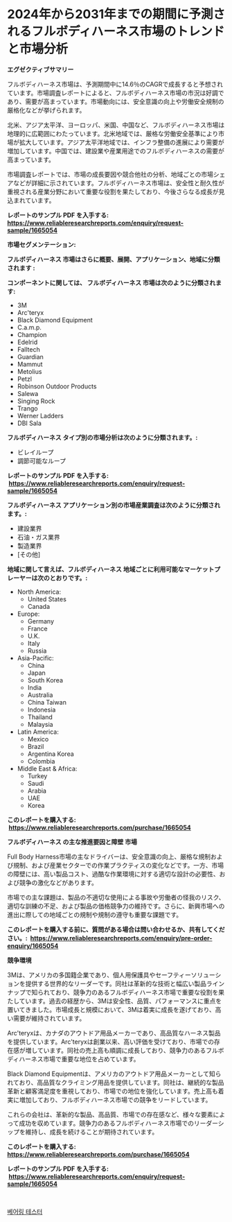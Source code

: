 <p><h1>2024年から2031年までの期間に予測されるフルボディハーネス市場のトレンドと市場分析</h1></p><p><strong>エグゼクティブサマリー</strong></p>
<p><p>フルボディハーネス市場は、予測期間中に14.6％のCAGRで成長すると予想されています。市場調査レポートによると、フルボディハーネス市場の市況は好調であり、需要が高まっています。市場動向には、安全意識の向上や労働安全規制の厳格化などが挙げられます。</p><p>北米、アジア太平洋、ヨーロッパ、米国、中国など、フルボディハーネス市場は地理的に広範囲にわたっています。北米地域では、厳格な労働安全基準により市場が拡大しています。アジア太平洋地域では、インフラ整備の進展により需要が増加しています。中国では、建設業や産業用途でのフルボディハーネスの需要が高まっています。</p><p>市場調査レポートでは、市場の成長要因や競合他社の分析、地域ごとの市場シェアなどが詳細に示されています。フルボディハーネス市場は、安全性と耐久性が重視される産業分野において重要な役割を果たしており、今後さらなる成長が見込まれています。</p></p>
<p><strong>レポートのサンプル PDF を入手する: <a href="https://www.reliableresearchreports.com/enquiry/request-sample/1665054">https://www.reliableresearchreports.com/enquiry/request-sample/1665054</a></strong></p>
<p><strong>市場セグメンテーション:</strong></p>
<p><strong> フルボディハーネス 市場はさらに概要、展開、アプリケーション、地域に分類されます :</strong></p>
<p><strong>コンポーネントに関しては、 フルボディハーネス 市場は次のように分類されます: &nbsp;</strong></p>
<p><ul><li>3M</li><li>Arc'teryx</li><li>Black Diamond Equipment</li><li>C.a.m.p.</li><li>Champion</li><li>Edelrid</li><li>Falltech</li><li>Guardian</li><li>Mammut</li><li>Metolius</li><li>Petzl</li><li>Robinson Outdoor Products</li><li>Salewa</li><li>Singing Rock</li><li>Trango</li><li>Werner Ladders</li><li>DBI Sala</li></ul></p>
<p><strong> フルボディハーネス タイプ別の市場分析は次のように分類されます。:</strong></p>
<p><ul><li>ビレイループ</li><li>調節可能なループ</li></ul></p>
<p><strong>レポートのサンプル PDF を入手する: &nbsp;<a href="https://www.reliableresearchreports.com/enquiry/request-sample/1665054">https://www.reliableresearchreports.com/enquiry/request-sample/1665054</a></strong></p>
<p><strong> フルボディハーネス アプリケーション別の市場産業調査は次のように分類されます。:</strong></p>
<p><ul><li>建設業界</li><li>石油・ガス業界</li><li>製造業界</li><li>[その他]</li></ul></p>
<p><strong>地域に関して言えば、フルボディハーネス 地域ごとに利用可能なマーケットプレーヤーは次のとおりです。:</strong></p>
<p><ul>
    <li>
        North America:
        <ul>
            <li>United States</li>
            <li>Canada</li>
        </ul>
    </li>
    <li>
        Europe:
        <ul>
            <li>Germany</li>
            <li>France</li>
            <li>U.K.</li>
            <li>Italy</li>
            <li>Russia</li>
        </ul>
    </li>
    <li>
        Asia-Pacific:
        <ul>
            <li>China</li>
            <li>Japan</li>
            <li>South Korea</li>
            <li>India</li>
            <li>Australia</li>
            <li>China Taiwan</li>
            <li>Indonesia</li>
            <li>Thailand</li>
            <li>Malaysia</li>
        </ul>
    </li>
    <li>
        Latin America:
        <ul>
            <li>Mexico</li>
            <li>Brazil</li>
            <li>Argentina Korea</li>
            <li>Colombia</li>
        </ul>
    </li>
    <li>
        Middle East & Africa:
        <ul>
            <li>Turkey</li>
            <li>Saudi</li>
            <li>Arabia</li>
            <li>UAE</li>
            <li>Korea</li>
        </ul>
    </li>
    </ul></p>
<p><strong>このレポートを購入する: &nbsp;<a href="https://www.reliableresearchreports.com/purchase/1665054">https://www.reliableresearchreports.com/purchase/1665054</a></strong></p>
<p><strong>フルボディハーネス の主な推進要因と障壁 市場</strong></p>
<p><p>Full Body Harness市場の主なドライバーは、安全意識の向上、厳格な規制および規制、および産業セクターでの作業プラクティスの変化などです。一方、市場の障壁には、高い製品コスト、過酷な作業環境に対する適切な設計の必要性、および競争の激化などがあります。</p><p>市場での主な課題は、製品の不適切な使用による事故や労働者の怪我のリスク、適切な訓練の不足、および製品の価格競争力の維持です。さらに、新興市場への進出に際しての地域ごとの規制や規制の遵守も重要な課題です。</p></p>
<p><strong>このレポートを購入する前に、質問がある場合は問い合わせるか、共有してください。:&nbsp; <a href="https://www.reliableresearchreports.com/enquiry/pre-order-enquiry/1665054">https://www.reliableresearchreports.com/enquiry/pre-order-enquiry/1665054</a></strong></p>
<p><strong>競争環境</strong></p>
<p><p>3Mは、アメリカの多国籍企業であり、個人用保護具やセーフティーソリューションを提供する世界的なリーダーです。同社は革新的な技術と幅広い製品ラインナップで知られており、競争力のあるフルボディハーネス市場で重要な役割を果たしています。過去の経歴から、3Mは安全性、品質、パフォーマンスに重点を置いてきました。市場成長と規模において、3Mは着実に成長を遂げており、高い需要が維持されています。</p><p>Arc'teryxは、カナダのアウトドア用品メーカーであり、高品質なハーネス製品を提供しています。Arc'teryxは創業以来、高い評価を受けており、市場での存在感が増しています。同社の売上高も順調に成長しており、競争力のあるフルボディハーネス市場で重要な地位を占めています。</p><p>Black Diamond Equipmentは、アメリカのアウトドア用品メーカーとして知られており、高品質なクライミング用品を提供しています。同社は、継続的な製品革新と顧客満足度を重視しており、市場での地位を強化しています。売上高も着実に増加しており、フルボディハーネス市場での競争をリードしています。</p><p>これらの会社は、革新的な製品、高品質、市場での存在感など、様々な要素によって成功を収めています。競争力のあるフルボディハーネス市場でのリーダーシップを維持し、成長を続けることが期待されています。</p></p>
<p><strong>このレポートを購入する: &nbsp; <a href="https://www.reliableresearchreports.com/purchase/1665054">https://www.reliableresearchreports.com/purchase/1665054</a></strong></p>
<p><strong>レポートのサンプル PDF を入手する: &nbsp;<a href="https://www.reliableresearchreports.com/enquiry/request-sample/1665054">https://www.reliableresearchreports.com/enquiry/request-sample/1665054</a></strong><strong></strong></p>
<p>&nbsp;</p>
<p><p><a href="https://github.com/bunxhcci35271755/Market-Research-Report-List-1/blob/main/567516313681.md">베어링 테스터</a></p></p>